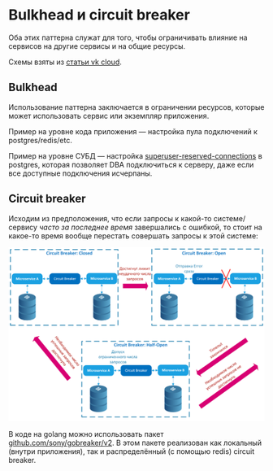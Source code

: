 # Bulkhead и circuit breaker

Оба этих паттерна служат для того, чтобы ограничивать влияние на сервисов на другие сервисы и на общие ресурсы. 

Схемы взяты из [статьи vk cloud](https://cloud.vk.com/blog/26-osnovnyh-patternov-mikroservisnoj-razrabotki/).

## Bulkhead

Использование паттерна заключается в ограничении ресурсов, которые может использовать сервис или экземпляр приложения.

Пример на уровне кода приложения — настройка пула подключений к postgres/redis/etc.

Пример на уровне СУБД — настройка [superuser-reserved-connections](https://postgrespro.ru/docs/postgrespro/9.5/runtime-config-connection#guc-superuser-reserved-connections) в postgres, которая позволяет DBA подключиться к серверу, даже если все доступные подключения исчерпаны.

## Circuit breaker

Исходим из предположения, что если запросы к какой-то системе/сервису *часто за последнее время* завершались с ошибкой, то стоит на какое-то время вообще перестать совершать запросы к этой системе:

![circuit-breaker](../img/05/circuit-breaker.png)

В коде на golang можно использовать пакет [github.com/sony/gobreaker/v2](https://github.com/sony/gobreaker). В этом пакете реализован как локальный (внутри приложения), так и распределённый (с помощью redis) circuit breaker.
